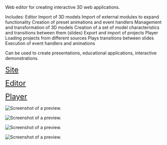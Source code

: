 Web editor for creating interactive 3D web applications.

Includes:
 Editor
    Import of 3D models
    Import of external modules to expand functionality
    Creation of preset animations and event handlers
    Management and transformation of 3D models
    Creation of a set of model characteristics and transitions between them (slides)
    Export and import of projects
 Player
    Loading projects from different sources
    Plays transitions between slides
    Execution of event handlers and animations

Can be used to create presentations, educational applications, interactive demonstrations.

<a href="https://slider.reneos.com/" style="font-size: 24px;">Site</a>

<a href="https://slider.reneos.com/editor" style="font-size: 24px;">Editor</a>

<a href="https://slider.reneos.com/player" style="font-size: 24px;">Player</a>

![Screenshot of a preview.](https://s3.eu-west-1.amazonaws.com/3dbuilder.reneos.com/screens/education.png)

![Screenshot of a preview.](https://s3.eu-west-1.amazonaws.com/3dbuilder.reneos.com/screens/example1.png)

![Screenshot of a preview.](https://s3.eu-west-1.amazonaws.com/3dbuilder.reneos.com/screens/screen1.png)

![Screenshot of a preview.](https://s3.eu-west-1.amazonaws.com/3dbuilder.reneos.com/screens/screen3.png)

